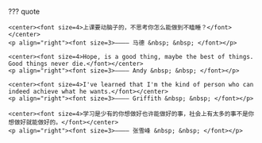 ??? quote

    <center><font size=4>上课要动脑子的，不思考你怎么能做到不瞌睡？</font></center>
    <p align="right"><font size=3>———— 马德 &nbsp; &nbsp; </font></p>

    <center><font size=4>Hope, is a good thing, maybe the best of things. Good things never die.</font></center>
    <p align="right"><font size=3>———— Andy &nbsp; &nbsp; </font></p>

    <center><font size=4>I've learned that I'm the kind of person who can indeed achieve what he wants.</font></center>
    <p align="right"><font size=3>———— Griffith &nbsp; &nbsp; </font></p>

    <center><font size=4>学习是少有的你想做好也许能做好的事，社会上有太多的事不是你想做好就能做好的。</font></center>
    <p align="right"><font size=3>———— 张雪峰 &nbsp; &nbsp; </font></p>